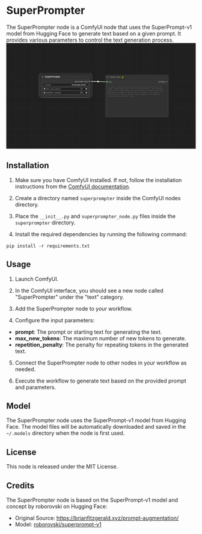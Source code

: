 # SuperPrompter

The SuperPrompter node is a ComfyUI node that uses the SuperPrompt-v1 model from Hugging Face to generate text based on a given prompt. It provides various parameters to control the text generation process.
![image](https://github.com/NeuralSamurAI/Comfyui-Superprompt-Unofficial/blob/main/assets/example.png?raw=true)

## Installation

1. Make sure you have ComfyUI installed. If not, follow the installation instructions from the [ComfyUI documentation](https://www.comfyui.com/docs).

2. Create a directory named `superprompter` inside the ComfyUI nodes directory.

3. Place the `__init__.py` and `superprompter_node.py` files inside the `superprompter` directory.

4. Install the required dependencies by running the following command:

```
pip install -r requirements.txt
```

## Usage

1. Launch ComfyUI.

2. In the ComfyUI interface, you should see a new node called "SuperPrompter" under the "text" category.

3. Add the SuperPrompter node to your workflow.

4. Configure the input parameters:
- **prompt**: The prompt or starting text for generating the text.
- **max_new_tokens**: The maximum number of new tokens to generate.
- **repetition_penalty**: The penalty for repeating tokens in the generated text.

5. Connect the SuperPrompter node to other nodes in your workflow as needed.

6. Execute the workflow to generate text based on the provided prompt and parameters.

## Model

The SuperPrompter node uses the SuperPrompt-v1 model from Hugging Face. The model files will be automatically downloaded and saved in the `~/.models` directory when the node is first used.

## License

This node is released under the MIT License.

## Credits

The SuperPrompter node is based on the SuperPrompt-v1 model and concept by roborovski on Hugging Face:

- Original Source: https://brianfitzgerald.xyz/prompt-augmentation/
- Model: [roborovski/superprompt-v1](https://huggingface.co/roborovski/superprompt-v1)


 
